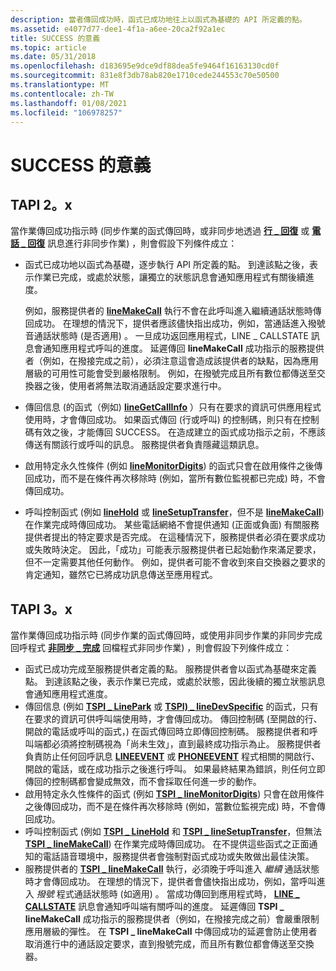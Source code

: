 ```yaml
---
description: 當者傳回成功時，函式已成功地往上以函式為基礎的 API 所定義的點。
ms.assetid: e4077d77-dee1-4f1a-a6ee-20ca2f92a1ec
title: SUCCESS 的意義
ms.topic: article
ms.date: 05/31/2018
ms.openlocfilehash: d183695e9dce9df88dea5fe9464f16163130cd0f
ms.sourcegitcommit: 831e8f3db78ab820e1710cede244553c70e50500
ms.translationtype: MT
ms.contentlocale: zh-TW
ms.lasthandoff: 01/08/2021
ms.locfileid: "106978257"
---
```

# <a name="the-meaning-of-success"></a>SUCCESS 的意義

## <a name="tapi-2x"></a>TAPI 2。x

當作業傳回成功指示時 (同步作業的函式傳回時，或非同步地透過 [**行 \_ 回復**](./line-reply.md) 或 [**電話 \_ 回復**](./phone-reply.md) 訊息進行非同步作業) ，則會假設下列條件成立：

-   函式已成功地以函式為基礎，逐步執行 API 所定義的點。 到達該點之後，表示作業已完成，或處於狀態，讓獨立的狀態訊息會通知應用程式有關後續進度。

    例如，服務提供者的 [**lineMakeCall**](/windows/win32/api/tapi/nf-tapi-linemakecall) 執行不會在此呼叫進入繼續通話狀態時傳回成功。 在理想的情況下，提供者應該儘快指出成功，例如，當通話進入撥號音通話狀態時 (是否適用) 。 一旦成功返回應用程式，LINE \_ CALLSTATE 訊息會通知應用程式呼叫的進度。 延遲傳回 **lineMakeCall** 成功指示的服務提供者（例如，在撥接完成之前），必須注意這會造成該提供者的缺點，因為應用層級的可用性可能會受到嚴格限制。 例如，在撥號完成且所有數位都傳送至交換器之後，使用者將無法取消通話設定要求進行中。

-   傳回信息 (的函式（例如) [**lineGetCallInfo**](/windows/win32/api/tapi/nf-tapi-linegetcallinfo) ）只有在要求的資訊可供應用程式使用時，才會傳回成功。 如果函式傳回 (行或呼叫) 的控制碼，則只有在控制碼有效之後，才能傳回 SUCCESS。 在造成建立的函式成功指示之前，不應該傳送有關該行或呼叫的訊息。 服務提供者負責隱藏這類訊息。
-   啟用特定永久性條件 (例如 [**lineMonitorDigits**](/windows/win32/api/tapi/nf-tapi-linemonitordigits)) 的函式只會在啟用條件之後傳回成功，而不是在條件再次移除時 (例如，當所有數位監視都已完成) 時，不會傳回成功。
-   呼叫控制函式 (例如 [**lineHold**](/windows/win32/api/tapi/nf-tapi-linehold) 或 [**lineSetupTransfer**](/windows/win32/api/tapi/nf-tapi-linesetuptransfer)，但不是 [**lineMakeCall**](/windows/win32/api/tapi/nf-tapi-linemakecall)) 在作業完成時傳回成功。 某些電話網絡不會提供通知 (正面或負面) 有關服務提供者提出的特定要求是否完成。 在這種情況下，服務提供者必須在要求成功或失敗時決定。 因此，「成功」可能表示服務提供者已起始動作來滿足要求，但不一定需要其他任何動作。 例如，提供者可能不會收到來自交換器之要求的肯定通知，雖然它已將成功訊息傳送至應用程式。

## <a name="tapi-3x"></a>TAPI 3。x

當作業傳回成功指示時 (同步作業的函式傳回時，或使用非同步作業的非同步完成回呼程式 [**非同步 \_ 完成**](/windows/win32/api/tspi/nc-tspi-async_completion) 回檔程式非同步作業) ，則會假設下列條件成立：

-   函式已成功完成至服務提供者定義的點。 服務提供者會以函式為基礎來定義點。 到達該點之後，表示作業已完成，或處於狀態，因此後續的獨立狀態訊息會通知應用程式進度。
-   傳回信息 (例如 [**TSPI \_ LinePark**](/windows/win32/api/tspi/nf-tspi-tspi_linepark) 或 [**TSPI) \_ lineDevSpecific**](/windows/win32/api/tspi/nf-tspi-tspi_linedevspecific) 的函式，只有在要求的資訊可供呼叫端使用時，才會傳回成功。 傳回控制碼 (至開啟的行、開啟的電話或呼叫的函式，) 在函式傳回時立即傳回控制碼。 服務提供者和呼叫端都必須將控制碼視為「尚未生效」，直到最終成功指示為止。 服務提供者負責防止任何回呼訊息 [**LINEEVENT**](/windows/win32/api/tspi/nc-tspi-lineevent) 或 [**PHONEEVENT**](/windows/desktop/api/tspi/nc-tspi-phoneevent) 程式相關的開啟行、開啟的電話，或在成功指示之後進行呼叫。 如果最終結果為錯誤，則任何立即傳回的控制碼都會變成無效，而不會採取任何進一步的動作。
-   啟用特定永久性條件的函式 (例如 [**TSPI \_ lineMonitorDigits**](/windows/win32/api/tspi/nf-tspi-tspi_linemonitordigits)) 只會在啟用條件之後傳回成功，而不是在條件再次移除時 (例如，當數位監視完成) 時，不會傳回成功。
-   呼叫控制函式 (例如 [**TSPI \_ LineHold**](/windows/win32/api/tspi/nf-tspi-tspi_linehold) 和 [**TSPI \_ lineSetupTransfer**](/windows/win32/api/tspi/nf-tspi-tspi_linesetuptransfer)，但無法 [**TSPI \_ lineMakeCall**](/windows/win32/api/tspi/nf-tspi-tspi_linemakecall)) 在作業完成時傳回成功。 在不提供這些函式之正面通知的電話語音環境中，服務提供者會強制對函式成功或失敗做出最佳決策。
-   服務提供者的 [**TSPI \_ lineMakeCall**](/windows/win32/api/tspi/nf-tspi-tspi_linemakecall) 執行，必須晚于呼叫進入 *繼續* 通話狀態時才會傳回成功。 在理想的情況下，提供者會儘快指出成功，例如，當呼叫進入 *撥號* 程式通話狀態時 (如適用) 。 當成功傳回到應用程式時， [**LINE \_ CALLSTATE**](/previous-versions/windows/desktop/legacy/ms725219(v=vs.85)) 訊息會通知呼叫端有關呼叫的進度。 延遲傳回 **TSPI \_ lineMakeCall** 成功指示的服務提供者（例如，在撥接完成之前）會嚴重限制應用層級的彈性。 在 **TSPI \_ lineMakeCall** 中傳回成功的延遲會防止使用者取消進行中的通話設定要求，直到撥號完成，而且所有數位都會傳送至交換器。

 

 
